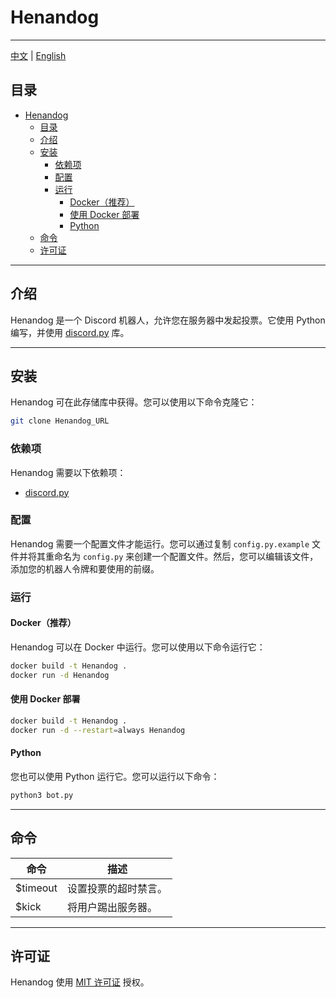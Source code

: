 # Henandog

---
[中文](./README_zh.md) | [English](./README.md)


## 目录

- [Henandog](#henandog)
  - [目录](#目录)
  - [介绍](#介绍)
  - [安装](#安装)
    - [依赖项](#依赖项)
    - [配置](#配置)
    - [运行](#运行)
      - [Docker（推荐）](#docker推荐)
      - [使用 Docker 部署](#使用-docker-部署)
      - [Python](#python)
  - [命令](#命令)
  - [许可证](#许可证)

---
## 介绍
Henandog 是一个 Discord 机器人，允许您在服务器中发起投票。它使用 Python 编写，并使用 [discord.py](https://pypi.org/project/discord.py/) 库。

---
## 安装
Henandog 可在此存储库中获得。您可以使用以下命令克隆它：
```bash
git clone Henandog_URL
```
### 依赖项
Henandog 需要以下依赖项：
  * [discord.py](https://pypi.org/project/discord.py/)

### 配置
Henandog 需要一个配置文件才能运行。您可以通过复制 `config.py.example` 文件并将其重命名为 `config.py` 来创建一个配置文件。然后，您可以编辑该文件，添加您的机器人令牌和要使用的前缀。

### 运行

#### Docker（推荐）
Henandog 可以在 Docker 中运行。您可以使用以下命令运行它：
```bash
docker build -t Henandog .
docker run -d Henandog
```

#### 使用 Docker 部署
```bash
docker build -t Henandog .
docker run -d --restart=always Henandog
```

#### Python
您也可以使用 Python 运行它。您可以运行以下命令：
```bash
python3 bot.py
```

---
## 命令
| 命令 | 描述 |
| --- | --- |
| $timeout | 设置投票的超时禁言。 |
| $kick | 将用户踢出服务器。 |

---
## 许可证
Henandog 使用 [MIT 许可证](./LICENSE) 授权。